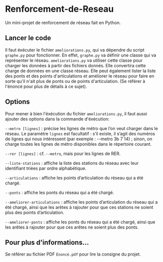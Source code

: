 # Renforcement-de-Reseau
Un mini-projet de renforcement de réseau fait en Python.

## Lancer le code
Il faut éxécuter le fichier `ameliorations.py`, qui va dépendre du script `graphe.py` pour fonctionner. En effet, `graphe.py` va définir une classe qui va représenter le réseau.
`ameliorations.py` va utiliser cette classe pour charger les données à partir des fichiers donnés. Elle convertira cette charge de données en une classe réseau. Elle peut également lister la liste des ponts et des points d'articulations et améliorer le réseau pour faire en sorte qu'il n'ait plus de ponts ou de points d'articulation. (Se référer à l'énoncé pour plus de détails à ce sujet).

## Options
Pour mener à bien l'éxécution du fichier `ameliorations.py`, il faut aussi ajouter des options dans la commande d'éxécution:

`--metro [lignes]` : précise les lignes de métro que l’on veut charger dans le réseau. Le paramètre `lignes` est facultatif : s’il existe, il s’agit des numéros de lignes qui nous intéressent (par exemple : --metro 3b 7 14) ; sinon, on charge toutes les lignes de métro disponibles dans le répertoire courant.

`--rer [lignes]` : cf. `--metro`, mais pour les lignes de RER.

`--liste-stations` : affiche la liste des stations du réseau avec leur identifiant triées par ordre alphabétique.

`--articulations` : affiche les points d’articulation du réseau qui a été chargé.

`--ponts` : affiche les ponts du réseau qui a été chargé.

`--ameliorer-articulations` : affiche les points d’articulation du réseau qui a été chargé, ainsi que les arêtes à rajouter pour que ces stations ne soient plus des points d’articulation.

`--ameliorer-ponts` : affiche les ponts du réseau qui a été chargé, ainsi que les arêtes à rajouter pour que ces arêtes ne soient plus des ponts.

## Pour plus d'informations...
Se référer au fichier PDF `Énoncé.pdf` pour lire la consigne du projet.

